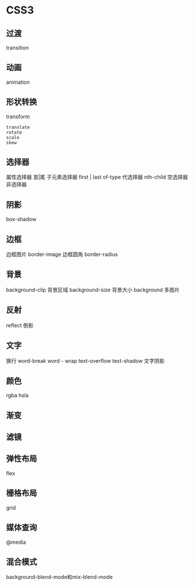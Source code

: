 # CSS3

## 过渡 
transition
## 动画
animation
## 形状转换
transform 

    translate
    rotate
    scale
    skew
## 选择器
属性选择器
首|尾 子元素选择器 first | last of-type
代选择器 nth-child
空选择器
非选择器

## 阴影
box-shadow

## 边框
边框图片 border-image
边框圆角 border-radius

## 背景
background-clip 背景区域
background-size 背景大小
background  多图片

## 反射 
reflect 倒影

## 文字 
换行  word-break
word - wrap
text-overflow
text-shadow 文字阴影

## 颜色
rgba
hsla

## 渐变

## 滤镜

## 弹性布局
flex

## 栅格布局
grid

## 媒体查询
@media

## 混合模式
background-blend-mode和mix-blend-mode